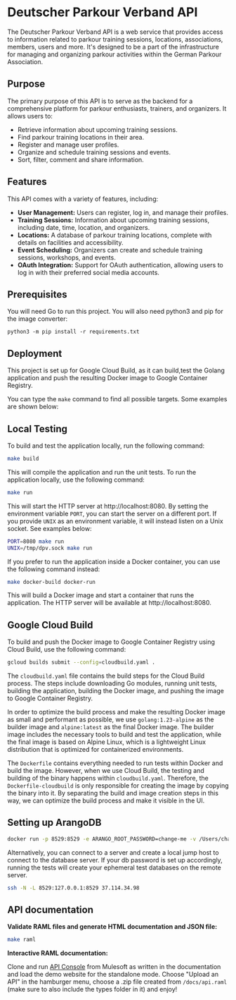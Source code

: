 # Deutscher Parkour Verband API

The Deutscher Parkour Verband API is a web service that provides access to information related to parkour training
sessions, locations, associations, members, users and more. It's designed to be a part of the infrastructure for
managing and organizing parkour activities within the German Parkour Association.

## Purpose

The primary purpose of this API is to serve as the backend for a comprehensive platform for parkour enthusiasts,
trainers, and organizers. It allows users to:

- Retrieve information about upcoming training sessions.
- Find parkour training locations in their area.
- Register and manage user profiles.
- Organize and schedule training sessions and events.
- Sort, filter, comment and share information.

## Features

This API comes with a variety of features, including:

- **User Management:** Users can register, log in, and manage their profiles.
- **Training Sessions:** Information about upcoming training sessions, including date, time, location, and organizers.
- **Locations:** A database of parkour training locations, complete with details on facilities and accessibility.
- **Event Scheduling:** Organizers can create and schedule training sessions, workshops, and events.
- **OAuth Integration:** Support for OAuth authentication, allowing users to log in with their preferred social media accounts.

## Prerequisites

You will need Go to run this project. You will also need python3 and pip for the image converter:

    python3 -m pip install -r requirements.txt

## Deployment
This project is set up for Google Cloud Build, as it can build,test the Golang application and push the
resulting Docker image to Google Container Registry.

You can type the `make` command to find all possible targets. Some examples are shown below:

## Local Testing
To build and test the application locally, run the following command:

```sh
make build
```
This will compile the application and run the unit tests. To run the application locally, use the following command:
```sh
make run
```
This will start the HTTP server at http://localhost:8080.
By setting the environment variable `PORT`, you can start the server on a different port.
If you provide `UNIX` as an environment variable, it will instead listen on a Unix socket.
See examples below:
```sh
PORT=8080 make run
UNIX=/tmp/dpv.sock make run
```

If you prefer to run the application inside a Docker container, you can use the following command instead:
```sh
make docker-build docker-run
```
This will build a Docker image and start a container that runs the application. The HTTP server will be available
at http://localhost:8080.

## Google Cloud Build
To build and push the Docker image to Google Container Registry using Cloud Build, use the following command:
```sh
gcloud builds submit --config=cloudbuild.yaml .
```
The `cloudbuild.yaml` file contains the build steps for the Cloud Build process. The steps include downloading
Go modules, running unit tests, building the application, building the Docker image, and pushing the image to
Google Container Registry.

In order to optimize the build process and make the resulting Docker image as small and performant as possible,
we use `golang:1.23-alpine` as the builder image and `alpine:latest` as the final Docker image. The builder
image includes the necessary tools to build and test the application, while the final image is based on Alpine
Linux, which is a lightweight Linux distribution that is optimized for containerized environments.

The `Dockerfile` contains everything needed to run tests within Docker and build the image. However, when we use
Cloud Build, the testing and building of the binary happens within `cloudbuild.yaml`. Therefore, the
`Dockerfile-cloudbuild` is only responsible for creating the image by copying the binary into it. By separating
the build and image creation steps in this way, we can optimize the build process and make it visible in the UI.

## Setting up ArangoDB

```sh
docker run -p 8529:8529 -e ARANGO_ROOT_PASSWORD=change-me -v /Users/changeme/path/to/dpv-db:/var/lib/arangodb3 arangodb/arangodb:latest
```

Alternatively, you can connect to a server and create a local jump host to connect to the database server. If your db
password is set up accordingly, running the tests will create your ephemeral test databases on the remote server.

```sh
ssh -N -L 8529:127.0.0.1:8529 37.114.34.98
```

## API documentation

**Validate RAML files and generate HTML documentation and JSON file:**

```sh
make raml
```

**Interactive RAML documentation:**

Clone and run [API Console](https://github.com/mulesoft/api-console) from Mulesoft as written in the documentation
and load the demo website for the standalone mode. Choose "Upload an API" in the hamburger menu, choose a .zip file
created from `/docs/api.raml` (make sure to also include the types folder in it) and enjoy!